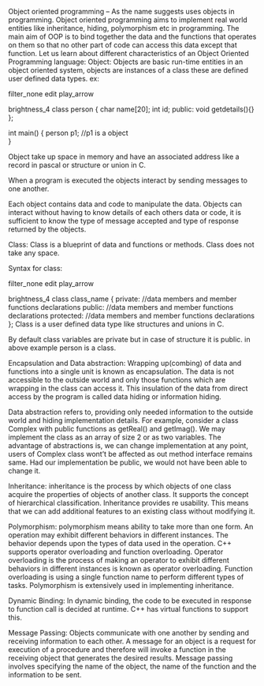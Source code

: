 Object oriented programming – As the name suggests uses objects in programming. Object oriented programming aims to implement real world entities like inheritance, hiding, polymorphism etc in programming. The main aim of OOP is to bind together the data and the functions that operates on them so that no other part of code can access this data except that function.
Let us learn about different characteristics of an Object Oriented Programming language:
Object: Objects are basic run-time entities in an object oriented system, objects are instances of a class these are defined user defined data types.
ex:

filter_none
edit
play_arrow

brightness_4
class person 
{ 
    char name[20]; 
    int id; 
public: 
    void getdetails(){} 
}; 
  
int main() 
{ 
   person p1; //p1 is a object  
} 


 

Object take up space in memory and have an associated address like a record in pascal or structure or union in C.

When a program is executed the objects interact by sending messages to one another.

Each object contains data and code to manipulate the data. Objects can interact without having to know details of each others data or code, it is sufficient to know the type of message accepted and type of response returned by the objects.



Class: Class is a blueprint of data and functions or methods. Class does not take any space.

Syntax for class:

filter_none
edit
play_arrow

brightness_4
class class_name 
{ 
  private: 
     //data members and member functions declarations 
  public: 
     //data members and member functions declarations 
  protected: 
     //data members and member functions declarations 
};
Class is a user defined data type like structures and unions in C.

By default class variables are private but in case of structure it is public. in above example person is a class.



Encapsulation and Data abstraction: Wrapping up(combing) of data and functions into a single unit is known as encapsulation. The data is not accessible to the outside world and only those functions which are wrapping in the class can access it. This insulation of the data from direct access by the program is called data hiding or information hiding.

Data abstraction refers to, providing only needed information to the outside world and hiding implementation details. For example, consider a class Complex with public functions as getReal() and getImag(). We may implement the class as an array of size 2 or as two variables. The advantage of abstractions is, we can change implementation at any point, users of Complex class wont’t be affected as out method interface remains same. Had our implementation be public, we would not have been able to change it.



Inheritance: inheritance is the process by which objects of one class acquire the properties of objects of another class. It supports the concept of hierarchical classification. Inheritance provides re usability. This means that we can add additional features to an existing class without modifying it.



Polymorphism: polymorphism means ability to take more than one form. An operation may exhibit different behaviors in different instances. The behavior depends upon the types of data used in the operation.
C++ supports operator overloading and function overloading.
Operator overloading is the process of making an operator to exhibit different behaviors in different instances is known as operator overloading.
Function overloading is using a single function name to perform different types of tasks.
Polymorphism is extensively used in implementing inheritance.



Dynamic Binding: In dynamic binding, the code to be executed in response to function call is decided at runtime. C++ has virtual functions to support this.



Message Passing: Objects communicate with one another by sending and receiving information to each other. A message for an object is a request for execution of a procedure and therefore will invoke a function in the receiving object that generates the desired results. Message passing involves specifying the name of the object, the name of the function and the information to be sent.
